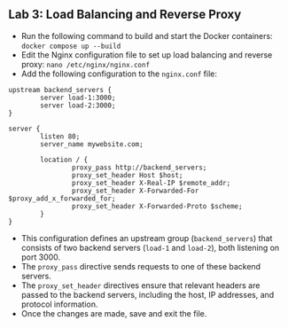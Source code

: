 ## Lab 3: Load Balancing and Reverse Proxy
- Run the following command to build and start the Docker containers: `docker compose up --build`
- Edit the Nginx configuration file to set up load balancing and reverse proxy: `nano /etc/nginx/nginx.conf`
- Add the following configuration to the `nginx.conf` file:
```
upstream backend_servers {
        server load-1:3000;
        server load-2:3000;
}

server {
        listen 80;
        server_name mywebsite.com;

        location / {
                proxy_pass http://backend_servers;
                proxy_set_header Host $host;
                proxy_set_header X-Real-IP $remote_addr;
                proxy_set_header X-Forwarded-For $proxy_add_x_forwarded_for;
                proxy_set_header X-Forwarded-Proto $scheme;
        }
}
```
 - This configuration defines an upstream group (`backend_servers`) that consists of two backend servers (`load-1` and `load-2`), both listening on port 3000.
 - The `proxy_pass` directive sends requests to one of these backend servers.
 - The `proxy_set_header` directives ensure that relevant headers are passed to the backend servers, including the host, IP addresses, and protocol information.
- Once the changes are made, save and exit the file.
